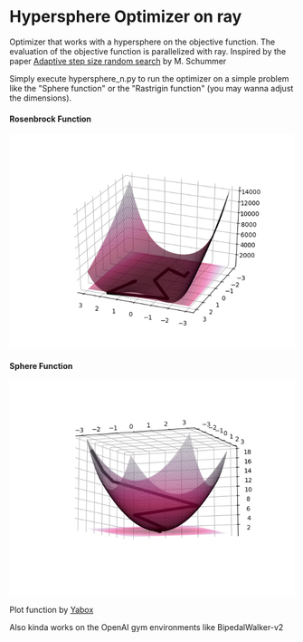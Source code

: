 [rosenbrock]: pics/rosenbrock.png
[sphere]: pics/sphere2.png

# Hypersphere Optimizer on ray
Optimizer that works with a hypersphere on the objective function. The evaluation of the objective function is parallelized with ray.
Inspired by the paper [Adaptive step size random search](https://ieeexplore.ieee.org/document/1098903) by M. Schummer


Simply execute hypersphere_n.py to run the optimizer on a simple problem like the "Sphere function" or the "Rastrigin function" (you may wanna adjust the dimensions).

#### Rosenbrock Function
![rosenbrock function][rosenbrock]

#### Sphere Function
![sphere function][sphere]

Plot function by [Yabox](https://github.com/pablormier/yabox)

Also kinda works on the OpenAI gym environments like BipedalWalker-v2



